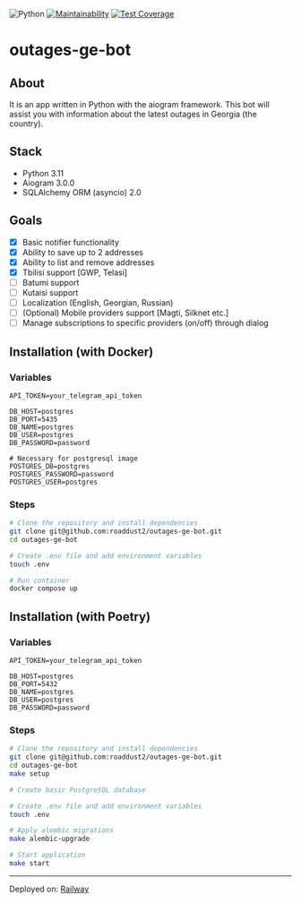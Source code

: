 ![Python](https://img.shields.io/badge/python-v3.11-blue)
[![Maintainability](https://api.codeclimate.com/v1/badges/12af23439b2959845c8e/maintainability)](https://codeclimate.com/github/roaddust2/outages-ge-bot/maintainability)
[![Test Coverage](https://api.codeclimate.com/v1/badges/12af23439b2959845c8e/test_coverage)](https://codeclimate.com/github/roaddust2/outages-ge-bot/test_coverage)
# outages-ge-bot

## About
It is an app written in Python with the aiogram framework. This bot will assist you with information about the latest outages in Georgia (the country).

## Stack
- Python 3.11
- Aiogram 3.0.0
- SQLAlchemy ORM (asyncio) 2.0

## Goals
- [x] Basic notifier functionality
- [x] Ability to save up to 2 addresses
- [x] Ability to list and remove addresses
- [x] Tbilisi support [GWP, Telasi]
- [ ] Batumi support
- [ ] Kutaisi support
- [ ] Localization (English, Georgian, Russian)
- [ ] \(Optional) Mobile providers support [Magti, Silknet etc.]
- [ ] Manage subscriptions to specific providers (on/off) through dialog

## Installation (with Docker)
### Variables

  ```.env
  API_TOKEN=your_telegram_api_token

  DB_HOST=postgres
  DB_PORT=5435
  DB_NAME=postgres
  DB_USER=postgres
  DB_PASSWORD=password

  # Necessary for postgresql image
  POSTGRES_DB=postgres
  POSTGRES_PASSWORD=password
  POSTGRES_USER=postgres
  ```
### Steps

  ```bash
  # Clone the repository and install dependencies
  git clone git@github.com:roaddust2/outages-ge-bot.git
  cd outages-ge-bot

  # Create .env file and add environment variables
  touch .env

  # Run container
  docker compose up 
  ```

## Installation (with Poetry)
### Variables

  ```.env
  API_TOKEN=your_telegram_api_token

  DB_HOST=postgres
  DB_PORT=5432
  DB_NAME=postgres
  DB_USER=postgres
  DB_PASSWORD=password
  ```
### Steps

  ```bash
  # Clone the repository and install dependencies
  git clone git@github.com:roaddust2/outages-ge-bot.git
  cd outages-ge-bot
  make setup
  
  # Create basic PostgreSQL database
  
  # Create .env file and add environment variables
  touch .env
  
  # Apply alembic migrations
  make alembic-upgrade
  
  # Start application
  make start
  ```
<hr>
Deployed on: <a href="https://railway.app?referralCode=iG3x6V">Railway</a>